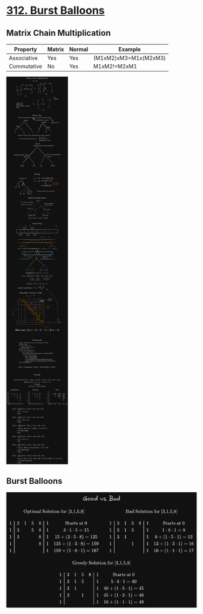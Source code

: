 # [312. Burst Balloons](https://leetcode.com/problems/burst-balloons/)

## Matrix Chain Multiplication

| Property | Matrix | Normal | Example |
| ------------- | -------------- | -------------- | ---- |
| Associative | Yes | Yes | (M1xM2)xM3=M1x(M2xM3) |
| Commutative | No | Yes | M1xM2!=M2xM1 |

![MatrixChainMultiplication](./MatrixChainMultiplication.png)

## Burst Balloons

![Overview](./BurstBalloons.png)
